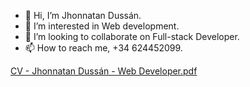 - 👋 Hi, I’m Jhonnatan Dussán.
- 👀 I’m interested in Web development.
- 💞️ I’m looking to collaborate on Full-stack Developer.
- 📫 How to reach me, +34 624452099.

<!---
jodu07/jodu07 is a ✨ special ✨ repository because its `README.md` (this file) appears on your GitHub profile.
You can click the Preview link to take a look at your changes.
--->
[CV - Jhonnatan Dussán - Web Developer.pdf](https://github.com/user-attachments/files/20907834/CV.-.Jhonnatan.Dussan.-.Web.Developer.pdf)






